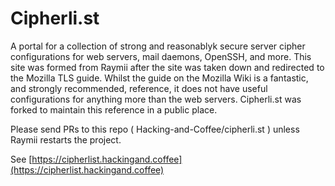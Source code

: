 # Cipherli.st

A portal for a collection of strong and reasonablyk secure server cipher configurations for web servers, mail daemons, OpenSSH, and more.
This site was formed from Raymii after the site was taken down and redirected to the Mozilla TLS guide. Whilst the guide on the Mozilla Wiki is a fantastic, and strongly recommended, reference, it does not have useful configurations for anything more than the web servers.
Cipherli.st was forked to maintain this reference in a public place.

Please send PRs to this repo ( Hacking-and-Coffee/cipherli.st ) unless Raymii restarts the project.

See [https://cipherlist.hackingand.coffee](https://cipherlist.hackingand.coffee)
